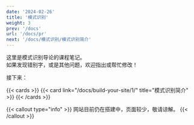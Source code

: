 ```yaml
---
date: '2024-02-26'
title: '模式识别'
weight: 3
prev: '/docs'
url: '/docs/pr'
next: '/docs/模式识别/模式识别简介'
---
```


这里是模式识别导论的课程笔记。  
如果发现错别字，或是其他问题，欢迎指出或帮忙修改！

接下来：

{{< cards >}}
  {{< card link="/docs/build-your-site/1/" title="模式识别简介" >}}
{{< /cards >}}

{{< callout type="info" >}}
网站目前仍在搭建中，页面较少，敬请谅解。
{{< /callout >}}